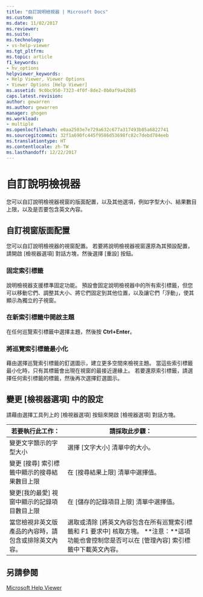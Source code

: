 ```yaml
---
title: "自訂說明檢視器 | Microsoft Docs"
ms.custom: 
ms.date: 11/02/2017
ms.reviewer: 
ms.suite: 
ms.technology:
- vs-help-viewer
ms.tgt_pltfrm: 
ms.topic: article
f1_keywords:
- hv_options
helpviewer_keywords:
- Help Viewer, Viewer Options
- Viewer Options [Help Viewer]
ms.assetid: 9c0bc950-7323-4f0f-8de2-0b0af9a42b85
caps.latest.revision: 
author: gewarren
ms.author: gewarren
manager: ghogen
ms.workload:
- multiple
ms.openlocfilehash: e0aa2503e7e729a632c677a317493b85a6822741
ms.sourcegitcommit: 32f1a690fc445f9586d53698fc82c7debd784eeb
ms.translationtype: HT
ms.contentlocale: zh-TW
ms.lasthandoff: 12/22/2017
---
```

# <a name="customize-the-help-viewer"></a>自訂說明檢視器
您可以自訂說明檢視器視窗的版面配置，以及其他選項，例如字型大小、結果數目上限，以及是否要包含英文內容。

## <a name="customizing-window-layout"></a>自訂視窗版面配置
您可以自訂說明檢視器的視窗配置。 若要將說明檢視器視窗還原為其預設配置，請開啟 [檢視器選項] 對話方塊，然後選擇 [重設] 按鈕。  

### <a name="docking-tabs"></a>固定索引標籤
說明檢視器支援標準固定功能。 預設會固定說明檢視器中的所有索引標籤，但您可以移動它們、調整其大小、將它們固定到其他位置，以及讓它們「浮動」，使其顯示為獨立的子視窗。
  
### <a name="opening-a-topic-in-a-new-tab"></a>在新索引標籤中開啟主題
在任何巡覽索引標籤中選擇主題，然後按 **Ctrl+Enter**。
  
### <a name="minimize-a-navigation-tab"></a>將巡覽索引標籤最小化
藉由選擇巡覽索引標籤的釘選圖示，建立更多空間來檢視主題。 當這些索引標籤最小化時，只有其標籤會出現在視窗的最接近邊緣上。 若要還原索引標籤，請選擇任何索引標籤的標籤，然後再次選擇釘選圖示。
  
## <a name="changing-settings-in-viewer-options"></a>變更 [檢視器選項] 中的設定  
請藉由選擇工具列上的 [檢視器選項] 按鈕來開啟 [檢視器選項] 對話方塊。  
  
|若要執行此工作：|請採取此步驟：|  
|---------------------------|---------------------|  
|變更文字顥示的字型大小|選擇 [文字大小] 清單中的大小。|  
|變更 [搜尋] 索引標籤中顯示的搜尋結果數目上限|在 [搜尋結果上限] 清單中選擇值。|  
|變更[我的最愛] 視窗中顯示的記錄項目數目上限|在 [儲存的記錄項目上限] 清單中選擇值。|  
|當您檢視非英文版產品的內容時，請包含或排除英文內容。|選取或清除 [將英文內容包含在所有巡覽索引標籤和 F1 要求中] 核取方塊。 **注意：**這項功能也會控制您是否可以在 [管理內容] 索引標籤中下載英文內容。|

## <a name="see-also"></a>另請參閱
[Microsoft Help Viewer](../ide/microsoft-help-viewer.md)